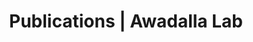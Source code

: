 ---
title: Publications | Awadalla Lab
permalink: /publications/
published: false
isPublic_b: true

publicationType_txt: journal
title_txt: "A global reference for human genetic variation."
pmid_tl: 26432245
publishDate_tdt: "2015/10/01T07:23:33.000Z"
journalTitle_txt: "Nature"
volume_tpl: 526
issue_tpl: 7571
doi_txt: "10.1038/nature15393"
authors_list: 
  - author_txt: "1000 Genomes Project Consortium."
  - author_txt: "Auton A"
  - author_txt: "Brooks LD"
  - author_txt: "Durbin RM"
  - author_txt: "Garrison EP"
  - author_txt: "Kang HM"
  - author_txt: "Korbel JO"
  - author_txt: "Marchini JL"
  - author_txt: "McCarthy S"
  - author_txt: "McVean GA"
  - author_txt: "Abecasis GR"
---